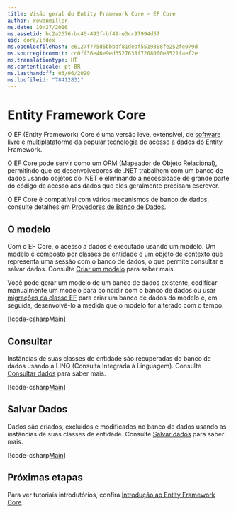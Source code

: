 ```yaml
---
title: Visão geral do Entity Framework Core – EF Core
author: rowanmiller
ms.date: 10/27/2016
ms.assetid: bc2a2676-bc46-493f-bf49-e3cc97994d57
uid: core/index
ms.openlocfilehash: e6127f775d6bbbdf81debf5519388fe252fe079d
ms.sourcegitcommit: cc0ff36e46e9ed3527638f7208000e8521faef2e
ms.translationtype: HT
ms.contentlocale: pt-BR
ms.lasthandoff: 03/06/2020
ms.locfileid: "78412831"
---
```

# <a name="entity-framework-core"></a>Entity Framework Core

O EF (Entity Framework) Core é uma versão leve, extensível, de [software livre](https://github.com/aspnet/EntityFrameworkCore) e multiplataforma da popular tecnologia de acesso a dados do Entity Framework.

O EF Core pode servir como um ORM (Mapeador de Objeto Relacional), permitindo que os desenvolvedores de .NET trabalhem com um banco de dados usando objetos do .NET e eliminando a necessidade de grande parte do código de acesso aos dados que eles geralmente precisam escrever.

O EF Core é compatível com vários mecanismos de banco de dados, consulte detalhes em [Provedores de Banco de Dados](providers/index.md).

## <a name="the-model"></a>O modelo

Com o EF Core, o acesso a dados é executado usando um modelo. Um modelo é composto por classes de entidade e um objeto de contexto que representa uma sessão com o banco de dados, o que permite consultar e salvar dados. Consulte [Criar um modelo](modeling/index.md) para saber mais.

Você pode gerar um modelo de um banco de dados existente, codificar manualmente um modelo para coincidir com o banco de dados ou usar [migrações da classe EF](managing-schemas/migrations/index.md) para criar um banco de dados do modelo e, em seguida, desenvolvê-lo à medida que o modelo for alterado com o tempo.

[!code-csharp[Main](../../samples/core/Intro/Model.cs)]

## <a name="querying"></a>Consultar

Instâncias de suas classes de entidade são recuperadas do banco de dados usando a LINQ (Consulta Integrada à Linguagem). Consulte [Consultar dados](querying/index.md) para saber mais.

[!code-csharp[Main](../../samples/core/Intro/Program.cs#Querying)]

## <a name="saving-data"></a>Salvar Dados

Dados são criados, excluídos e modificados no banco de dados usando as instâncias de suas classes de entidade. Consulte [Salvar dados](saving/index.md) para saber mais.

[!code-csharp[Main](../../samples/core/Intro/Program.cs#SavingData)]

## <a name="next-steps"></a>Próximas etapas

Para ver tutoriais introdutórios, confira [Introdução ao Entity Framework Core](get-started/index.md).
